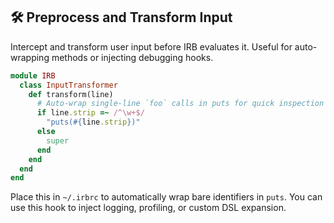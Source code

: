 ## 🛠️ Preprocess and Transform Input
Intercept and transform user input before IRB evaluates it. Useful for auto-wrapping methods or injecting debugging hooks.

```ruby
module IRB
  class InputTransformer
    def transform(line)
      # Auto-wrap single-line `foo` calls in puts for quick inspection
      if line.strip =~ /^\w+$/
        "puts(#{line.strip})"
      else
        super
      end
    end
  end
end
```

Place this in `~/.irbrc` to automatically wrap bare identifiers in `puts`. You can use this hook to inject logging, profiling, or custom DSL expansion.